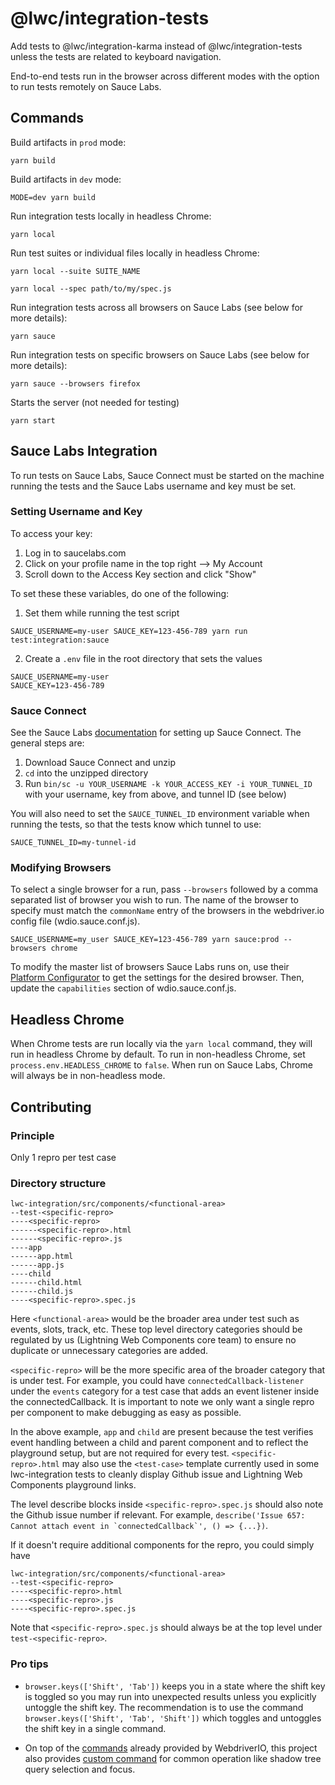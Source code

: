 # @lwc/integration-tests

Add tests to @lwc/integration-karma instead of @lwc/integration-tests unless the tests are related to
keyboard navigation.

End-to-end tests run in the browser across different modes with the option to run tests remotely on Sauce Labs.

## Commands

Build artifacts in `prod` mode:

```
yarn build
```

Build artifacts in `dev` mode:

```
MODE=dev yarn build
```

Run integration tests locally in headless Chrome:

```
yarn local
```

Run test suites or individual files locally in headless Chrome:

```
yarn local --suite SUITE_NAME
```

```
yarn local --spec path/to/my/spec.js
```

Run integration tests across all browsers on Sauce Labs (see below for more details):

```
yarn sauce
```

Run integration tests on specific browsers on Sauce Labs (see below for more details):

```
yarn sauce --browsers firefox
```

Starts the server (not needed for testing)

```
yarn start
```

## Sauce Labs Integration

To run tests on Sauce Labs, Sauce Connect must be started on the machine running the tests and the Sauce Labs username and key must be set.

### Setting Username and Key

To access your key:

1. Log in to saucelabs.com
2. Click on your profile name in the top right --> My Account
3. Scroll down to the Access Key section and click "Show"

To set these these variables, do one of the following:

1. Set them while running the test script

```
SAUCE_USERNAME=my-user SAUCE_KEY=123-456-789 yarn run test:integration:sauce
```

2. Create a `.env` file in the root directory that sets the values

```
SAUCE_USERNAME=my-user
SAUCE_KEY=123-456-789
```

### Sauce Connect

See the Sauce Labs [documentation](https://wiki.saucelabs.com/display/DOCS/Setting+Up+Sauce+Connect+Proxy) for setting up Sauce Connect. The general steps are:

1. Download Sauce Connect and unzip
2. `cd` into the unzipped directory
3. Run `bin/sc -u YOUR_USERNAME -k YOUR_ACCESS_KEY -i YOUR_TUNNEL_ID` with your username, key from above, and tunnel ID (see below)

You will also need to set the `SAUCE_TUNNEL_ID` environment variable when running the tests, so that the tests know which tunnel to use:

```
SAUCE_TUNNEL_ID=my-tunnel-id
```

### Modifying Browsers

To select a single browser for a run, pass `--browsers` followed by a comma separated list of browser you wish to run. The name of the browser to specify must match the `commonName` entry of the browsers in the webdriver.io config file (wdio.sauce.conf.js).

```
SAUCE_USERNAME=my_user SAUCE_KEY=123-456-789 yarn sauce:prod --browsers chrome
```

To modify the master list of browsers Sauce Labs runs on, use their [Platform Configurator](https://wiki.saucelabs.com/display/DOCS/Platform+Configurator#/) to get the settings for the desired browser. Then, update the `capabilities` section of wdio.sauce.conf.js.

## Headless Chrome

When Chrome tests are run locally via the `yarn local` command, they will run in headless Chrome by default. To run in non-headless Chrome, set `process.env.HEADLESS_CHROME` to `false`. When run on Sauce Labs, Chrome will always be in non-headless mode.

## Contributing

### Principle

Only 1 repro per test case

### Directory structure

```
lwc-integration/src/components/<functional-area>
--test-<specific-repro>
----<specific-repro>
------<specific-repro>.html
------<specific-repro>.js
----app
------app.html
------app.js
----child
------child.html
------child.js
----<specific-repro>.spec.js
```

Here `<functional-area>` would be the broader area under test such as events, slots, track, etc. These top level directory categories should be regulated by us (Lightning Web Components core team) to ensure no duplicate or unnecessary categories are added.

`<specific-repro>` will be the more specific area of the broader category that is under test. For example, you could have `connectedCallback-listener` under the `events` category for a test case that adds an event listener inside the connectedCallback. It is important to note we only want a single repro per component to make debugging as easy as possible.

In the above example, `app` and `child` are present because the test verifies event handling between a child and parent component and to reflect the playground setup, but are not required for every test. `<specific-repro>.html` may also use the `<test-case>` template currently used in some lwc-integration tests to cleanly display Github issue and Lightning Web Components playground links.

The level describe blocks inside `<specific-repro>.spec.js` should also note the Github issue number if relevant. For example, ``describe('Issue 657: Cannot attach event in `connectedCallback`', () => {...})``.

If it doesn't require additional components for the repro, you could simply have

```
lwc-integration/src/components/<functional-area>
--test-<specific-repro>
----<specific-repro>.html
----<specific-repro>.js
----<specific-repro>.spec.js
```

Note that `<specific-repro>.spec.js` should always be at the top level under `test-<specific-repro>`.

### Pro tips

- `browser.keys(['Shift', 'Tab'])` keeps you in a state where the shift key is toggled so you may run into unexpected results unless you explicitly untoggle the shift key. The recommendation is to use the command `browser.keys(['Shift', 'Tab', 'Shift'])` which toggles and untoggles the shift key in a single command.

- On top of the [commands](https://webdriver.io/docs/api.html) already provided by WebdriverIO, this project also provides [custom command](scripts/commands) for common operation like shadow tree query selection and focus.
